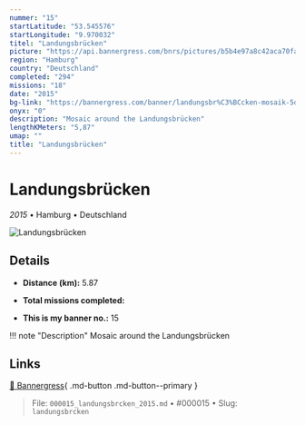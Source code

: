 ```yaml
---
nummer: "15"
startLatitude: "53.545576"
startLongitude: "9.970032"
titel: "Landungsbrücken"
picture: "https://api.bannergress.com/bnrs/pictures/b5b4e97a8c42aca70facc47acb35a5ca"
region: "Hamburg"
country: "Deutschland"
completed: "294"
missions: "18"
date: "2015"
bg-link: "https://bannergress.com/banner/landungsbr%C3%BCcken-mosaik-5dad"
onyx: "0"
description: "Mosaic around the Landungsbrücken"
lengthKMeters: "5,87"
umap: ""
title: "Landungsbrücken"
---
```

# Landungsbrücken

*2015* • Hamburg • Deutschland

![Landungsbrücken](https://api.bannergress.com/bnrs/pictures/b5b4e97a8c42aca70facc47acb35a5ca)

## Details
- **Distance (km):** 5.87

- **Total missions completed:** 
- **This is my banner no.:** 15


!!! note "Description"
    Mosaic around the Landungsbrücken



## Links
[🔗 Bannergress](https://bannergress.com/banner/landungsbr%C3%BCcken-mosaik-5dad){ .md-button .md-button--primary }



> File: `000015_landungsbrcken_2015.md` • #000015 • Slug: `landungsbrcken`
